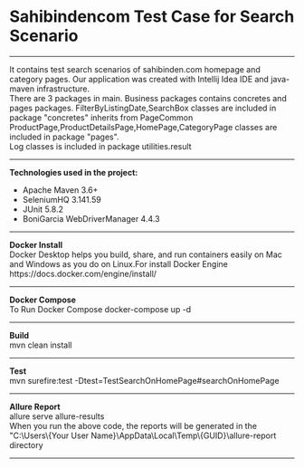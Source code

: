 # Sahibindencom Test Case for Search Scenario  
<hr>
It contains test search scenarios of sahibinden.com homepage and category pages.
Our application was created with Intellij Idea IDE and java-maven infrastructure.<br>
There are 3 packages in main. Business packages contains concretes and pages packages. FilterByListingDate,SearchBox classes are included in package "concretes" inherits from PageCommon<br>ProductPage,ProductDetailsPage,HomePage,CategoryPage classes are included in package "pages".<br>Log classes is included in package utilities.result 
<hr>
<b>Technologies used in the project:</b><br>
<ul>
<li>Apache Maven 3.6+</li>
<li>SeleniumHQ 3.141.59</li>
<li>JUnit 5.8.2</li>
<li>BoniGarcia WebDriverManager 4.4.3</li>
</ul><hr>
<b>Docker Install</b><br>
Docker Desktop helps you build, share, and run containers easily on Mac and Windows as you do on Linux.For install Docker Engine https://docs.docker.com/engine/install/<br>
<hr>
<b>Docker Compose</b><br>
To Run Docker Compose docker-compose up -d<hr>
<b>Build</b><br>
mvn clean install<hr>
<b>Test</b><br>
mvn surefire:test -Dtest=TestSearchOnHomePage#searchOnHomePage<hr>
<b>Allure Report</b><br>
allure serve allure-results<br>
When you run the above code, the reports will be generated in the "C:\Users\{Your User Name}\AppData\Local\Temp\{GUID}\allure-report directory<hr>
